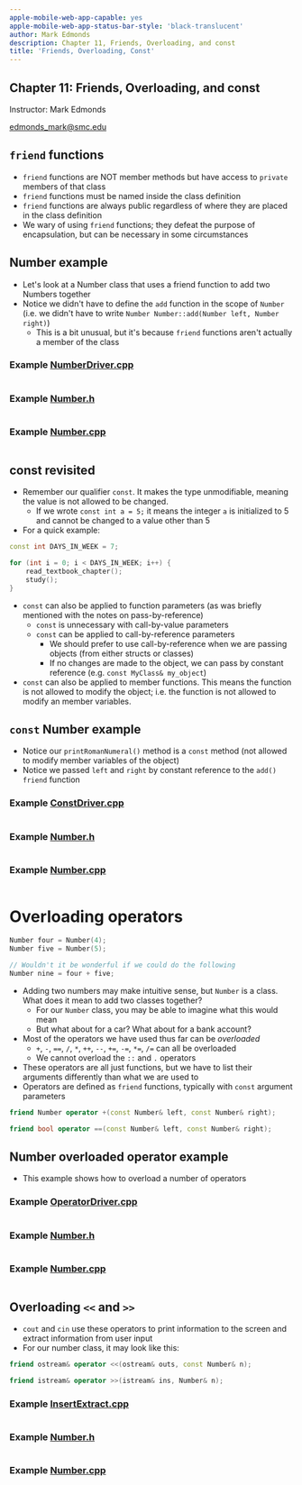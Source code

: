 ```yaml
---
apple-mobile-web-app-capable: yes
apple-mobile-web-app-status-bar-style: 'black-translucent'
author: Mark Edmonds
description: Chapter 11, Friends, Overloading, and const
title: 'Friends, Overloading, Const'
---
```


## Chapter 11: Friends, Overloading, and const

Instructor: Mark Edmonds

<edmonds_mark@smc.edu>

## `friend` functions

- `friend` functions are NOT member methods but have access to `private` members of that class
- `friend` functions must be named inside the class definition
- `friend` functions are always public regardless of where they are placed in the class definition
- We wary of using `friend` functions; they defeat the purpose of encapsulation, but can be necessary in some circumstances

## Number example

- Let's look at a Number class that uses a friend function to add two Numbers together
- Notice we didn't have to define the `add` function in the scope of `Number` (i.e. we didn't have to write `Number Number::add(Number left, Number right)`)
  - This is a bit unusual, but it's because `friend` functions aren't actually a member of the class

### Example [NumberDriver.cpp](../examples/ch14_friend_overloading/2-friend_functions-number/NumberDriver.cpp)

```{include=../examples/ch14_friend_overloading/2-friend_functions-number/NumberDriver.cpp}
```

### Example [Number.h](../examples/ch14_friend_overloading/2-friend_functions-number/Number.h)

```{include=../examples/ch14_friend_overloading/2-friend_functions-number/Number.h}
```

### Example [Number.cpp](../examples/ch14_friend_overloading/2-friend_functions-number/Number.cpp)

```{include=../examples/ch14_friend_overloading/2-friend_functions-number/Number.cpp}
```

## const revisited

- Remember our qualifier `const`. It makes the type unmodifiable, meaning the value is not allowed to be changed.
  - If we wrote `const int a = 5;` it means the integer `a` is initialized to 5 and cannot be changed to a value other than 5
- For a quick example:

```cpp
const int DAYS_IN_WEEK = 7;

for (int i = 0; i < DAYS_IN_WEEK; i++) {
    read_textbook_chapter();
    study();
}
```

- `const` can also be applied to function parameters (as was briefly mentioned with the notes on pass-by-reference)
  - `const` is unnecessary with call-by-value parameters
  - `const` can be applied to call-by-reference parameters
    - We should prefer to use call-by-reference when we are passing objects (from either structs or classes)
    - If no changes are made to the object, we can pass by constant reference (e.g. `const MyClass& my_object`)
- `const` can also be applied to member functions. This means the function is not allowed to modify the object; i.e. the function is not allowed to modify an member variables.

## `const` Number example

- Notice our `printRomanNumeral()` method is a `const` method (not allowed to modify member variables of the object)
- Notice we passed `left` and `right` by constant reference to the `add()` `friend` function

### Example [ConstDriver.cpp](../examples/ch14_friend_overloading/3-ConstDriver/ConstDriver.cpp)

```{include=../examples/ch14_friend_overloading/3-ConstDriver/ConstDriver.cpp}
```

### Example [Number.h](../examples/ch14_friend_overloading/3-ConstDriver/Number.h)

```{include=../examples/ch14_friend_overloading/3-ConstDriver/Number.h}
```

### Example [Number.cpp](../examples/ch14_friend_overloading/3-ConstDriver/Number.cpp)

```{include=../examples/ch14_friend_overloading/3-ConstDriver/Number.cpp}
```

# Overloading operators

```cpp
Number four = Number(4);
Number five = Number(5);

// Wouldn't it be wonderful if we could do the following
Number nine = four + five;
```

- Adding two numbers may make intuitive sense, but `Number` is a class. What does it mean to add two classes together?
  - For our `Number` class, you may be able to imagine what this would mean
  - But what about for a car? What about for a bank account?
- Most of the operators we have used thus far can be *overloaded*
  - `+`, `-`, `==`, `/`, `*`, `++`, `--`, `+=`, `-=`, `*=`, `/=` can all be overloaded
  - We cannot overload the `::` and `.` operators
- These operators are all just functions, but we have to list their arguments differently than what we are used to
- Operators are defined as `friend` functions, typically with `const` argument parameters

```cpp
friend Number operator +(const Number& left, const Number& right);

friend bool operator ==(const Number& left, const Number& right);
```

## Number overloaded operator example

- This example shows how to overload a number of operators

### Example [OperatorDriver.cpp](../examples/ch14_friend_overloading/4-OperatorDriver/OperatorDriver.cpp)

```{include=../examples/ch14_friend_overloading/4-OperatorDriver/OperatorDriver.cpp}
```

### Example [Number.h](../examples/ch14_friend_overloading/4-OperatorDriver/Number.h)

```{include=../examples/ch14_friend_overloading/4-OperatorDriver/Number.h}
```

### Example [Number.cpp](../examples/ch14_friend_overloading/4-OperatorDriver/Number.cpp)

```{include=../examples/ch14_friend_overloading/4-OperatorDriver/Number.cpp}
```

## Overloading `<<` and `>>`

- `cout` and `cin` use these operators to print information to the screen and extract information from user input
- For our number class, it may look like this:

```cpp
friend ostream& operator <<(ostream& outs, const Number& n);

friend istream& operator >>(istream& ins, Number& n);
```

### Example [InsertExtract.cpp](../examples/ch14_friend_overloading/5-InsertExtract/InsertExtract.cpp)

```{include=../examples/ch14_friend_overloading/5-InsertExtract/InsertExtract.cpp}
```

### Example [Number.h](../examples/ch14_friend_overloading/5-InsertExtract/Number.h)

```{include=../examples/ch14_friend_overloading/5-InsertExtract/Number.h}
```

### Example [Number.cpp](../examples/ch14_friend_overloading/5-InsertExtract/Number.cpp)

```{include=../examples/ch14_friend_overloading/5-InsertExtract/Number.cpp}
```
